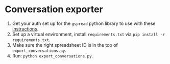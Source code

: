 # Conversation exporter

1. Get your auth set up for the `gspread` python library to use with these [instructions](https://docs.gspread.org/en/latest/oauth2.html#for-bots-using-service-account).
2. Set up a virtual environment, install `requirements.txt` via `pip install -r requirements.txt`.
3. Make sure the right spreadsheet ID is in the top of `export_conversations.py`.
4. Run: `python export_conversations.py`.

